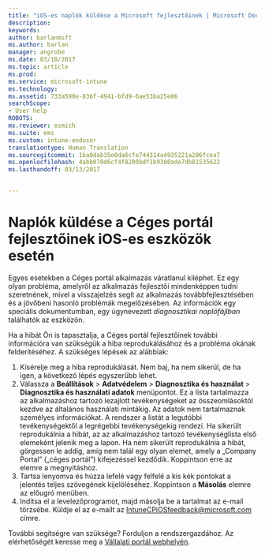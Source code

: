 ```yaml
---
title: "iOS-es naplók küldése a Microsoft fejlesztőinek | Microsoft Docs"
description: 
keywords: 
author: barlanmsft
ms.author: barlan
manager: angrobe
ms.date: 03/10/2017
ms.topic: article
ms.prod: 
ms.service: microsoft-intune
ms.technology: 
ms.assetid: 733a590e-836f-4941-bfd9-6ae53ba25e06
searchScope:
- User help
ROBOTS: 
ms.reviewer: esmich
ms.suite: ems
ms.custom: intune-enduser
translationtype: Human Translation
ms.sourcegitcommit: 1ba0dab35e0da6cfe744314a4935221a206fcea7
ms.openlocfilehash: 4abb070d6cf4f8200bdf1b9380ade7db81535622
ms.lasthandoff: 03/13/2017


---
```


# <a name="send-logs-to-the-company-portal-developers-for-ios-devices"></a>Naplók küldése a Céges portál fejlesztőinek iOS-es eszközök esetén

Egyes esetekben a Céges portál alkalmazás váratlanul kiléphet. Ez egy olyan probléma, amelyről az alkalmazás fejlesztői mindenképpen tudni szeretnének, mivel a visszajelzés segít az alkalmazás továbbfejlesztésében és a jövőbeni hasonló problémák megelőzésében. Az információk egy speciális dokumentumban, egy úgynevezett _diagnosztikai naplófájlban_ találhatók az eszközön.

Ha a hibát Ön is tapasztalja, a Céges portál fejlesztőinek további információra van szükségük a hiba reprodukálásához és a probléma okának felderítéséhez. A szükséges lépések az alábbiak:

1.    Kísérelje meg a hiba reprodukálását. Nem baj, ha nem sikerül, de ha igen, a következő lépés egyszerűbb lehet.
2.    Válassza a __Beállítások__ > __Adatvédelem__ > __Diagnosztika és használat__ > __Diagnosztika és használati adatok__ menüpontot. Ez a lista tartalmazza az alkalmazáshoz tartozó lezajlott tevékenységeket az összeomlásoktól kezdve az általános használati mintákig. Az adatok nem tartalmaznak személyes információkat. A rendszer a listát a legutóbbi tevékenységektől a legrégebbi tevékenységekig rendezi. Ha sikerült reprodukálnia a hibát, az az alkalmazáshoz tartozó tevékenységlista első elemeként jelenik meg a lapon. Ha nem sikerült reprodukálnia a hibát, görgessen le addig, amíg nem talál egy olyan elemet, amely a „Company Portal” („céges portál”) kifejezéssel kezdődik. Koppintson erre az elemre a megnyitáshoz.
3.    Tartsa lenyomva és húzza lefelé vagy felfelé a kis kék pontokat a jelentés teljes szövegének kijelöléséhez. Koppintson a __Másolás__ elemre az előugró menüben.
4.    Indítsa el a levelezőprogramot, majd másolja be a tartalmat az e-mail törzsébe. Küldje el az e-mailt az <a href="mailto:IntuneCPiOSfeedback@microsoft.com?subject=My Company Portal App Closed Unexpectedly&body=Press and hold, then paste your copied Company Portal app logs here.">IntuneCPiOSfeedback@microsoft.com</a> címre.

További segítségre van szüksége? Forduljon a rendszergazdához. Az elérhetőségét keresse meg a [Vállalati portál webhelyén](http://portal.manage.microsoft.com).

